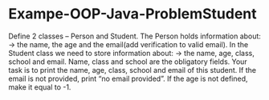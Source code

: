 # Exampe-OOP-Java-ProblemStudent
Define 2 classes – Person and Student. 
The Person holds information about:	
 	-> the name, the age and the email(add verification to valid email). 
In the Student class we need to store information about:
 	->  the name, age, class, school and email. Name, class and school are the obligatory fields. 
Your task is to print the name, age, class, school and email of this student.  If the email is not provided, print “no email provided”. 
If the age is not defined, make it equal to -1.
